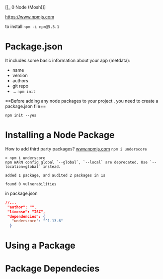 
[[_ 0 Node (Mosh)]]

https://www.npmjs.com


to install
`npm -i npm@5.5.1`


# Package.json

It includes some basic information about your app (metdata):
- name
- version
- authors
- git repo 
- ...
`npm init`

==Before adding any node packages to your project , you need to create a package.json file==

`npm init --yes`


# Installing a Node Package
How to add third party packages?
www.npmjs.com
`npm i underscore`
```shell
> npm i underscore
npm WARN config global `--global`, `--local` are deprecated. Use `--location=global` instead.

added 1 package, and audited 2 packages in 1s

found 0 vulnerabilities
```

in package.json
```json
//...
 "author": "",
 "license": "ISC",
 "dependencies": {
   "underscore": "^1.13.6"
  }
```



# Using a Package




# Package Dependecies







